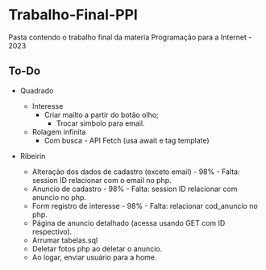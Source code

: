 # Trabalho-Final-PPI

Pasta contendo o trabalho final da materia Programação para a Internet - 2023

## To-Do

- Quadrado
  - Interesse
    - Criar mailto a partir do botão olho;
      - Trocar simbolo para email.
  - Rolagem infinita
    - Com busca - API Fetch (usa await e tag template)

- Ribeirin
  - Alteração dos dados de cadastro (exceto email) - 98% - Falta: session ID relacionar com o email no php.
  - Anuncio de cadastro - 98% - Falta: session ID relacionar com anuncio no php.
  - Form registro de interesse - 98% - Falta: relacionar cod_anuncio no php.
  - Página de anuncio detalhado (acessa usando GET com ID respectivo).
  - Arrumar tabelas.sql
  - Deletar fotos php ao deletar o anuncio.
  - Ao logar, enviar usuário para a home.